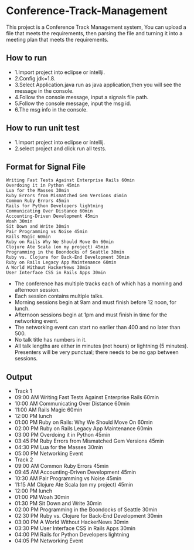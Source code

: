 # Conference-Track-Management
This project is a Conference Track Management system, You can upload a file that meets the requirements, then parsing the file and turning it into a meeting plan that meets the requirements.

## How to run 
- 1.Import project into eclipse or intellji.
- 2.Config jdk=1.8.
- 3.Select Application.java run as java application,then you will see the message in the console.
- 4.Follow the console message, input a signals file path.
- 5.Follow the console message, input the msg id.
- 6.The msg info in the console.

## How to run unit test
- 1.Import project into eclipse or intellij.
- 2.select project and click run all tests.

## Format for Signal File

    Writing Fast Tests Against Enterprise Rails 60min
    Overdoing it in Python 45min
    Lua for the Masses 30min
    Ruby Errors from Mismatched Gem Versions 45min
    Common Ruby Errors 45min
    Rails for Python Developers lightning
    Communicating Over Distance 60min
    Accounting-Driven Development 45min
    Woah 30min
    Sit Down and Write 30min
    Pair Programming vs Noise 45min
    Rails Magic 60min
    Ruby on Rails Why We Should Move On 60min
    Clojure Ate Scala (on my project) 45min
    Programming in the Boondocks of Seattle 30min
    Ruby vs. Clojure for Back-End Development 30min
    Ruby on Rails Legacy App Maintenance 60min
    A World Without HackerNews 30min
    User Interface CSS in Rails Apps 30min
      
 *  The conference has multiple tracks each of which has a morning and afternoon session.
 *  Each session contains multiple talks.
 *  Morning sessions begin at 9am and must finish before 12 noon, for lunch.
 *  Afternoon sessions begin at 1pm and must finish in time for the networking event.
 *  The networking event can start no earlier than 400 and no later than 500.
 *  No talk title has numbers in it.
 *  All talk lengths are either in minutes (not hours) or lightning (5 minutes).
 Presenters will be very punctual; there needs to be no gap between sessions.

## Output

- Track 1
- 09:00 AM Writing Fast Tests Against Enterprise Rails 60min
- 10:00 AM Communicating Over Distance 60min
- 11:00 AM Rails Magic 60min
- 12:00 PM lunch
- 01:00 PM Ruby on Rails: Why We Should Move On 60min
- 02:00 PM Ruby on Rails Legacy App Maintenance 60min
- 03:00 PM Overdoing it in Python 45min
- 03:45 PM Ruby Errors from Mismatched Gem Versions 45min
- 04:30 PM Lua for the Masses 30min
- 05:00 PM Networking Event 
- Track 2
- 09:00 AM Common Ruby Errors 45min
- 09:45 AM Accounting-Driven Development 45min
- 10:30 AM Pair Programming vs Noise 45min
- 11:15 AM Clojure Ate Scala (on my project) 45min
- 12:00 PM lunch
- 01:00 PM Woah 30min
- 01:30 PM Sit Down and Write 30min
- 02:00 PM Programming in the Boondocks of Seattle 30min
- 02:30 PM Ruby vs. Clojure for Back-End Development 30min
- 03:00 PM A World Without HackerNews 30min
- 03:30 PM User Interface CSS in Rails Apps 30min
- 04:00 PM Rails for Python Developers lightning
- 04:05 PM Networking Event 